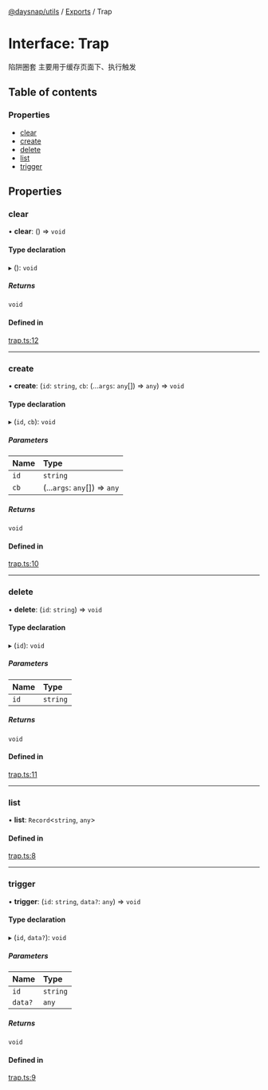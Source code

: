 [@daysnap/utils](../README.md) / [Exports](../modules.md) / Trap

# Interface: Trap

陷阱圈套
主要用于缓存页面下、执行触发

## Table of contents

### Properties

- [clear](Trap.md#clear)
- [create](Trap.md#create)
- [delete](Trap.md#delete)
- [list](Trap.md#list)
- [trigger](Trap.md#trigger)

## Properties

### clear

• **clear**: () => `void`

#### Type declaration

▸ (): `void`

##### Returns

`void`

#### Defined in

[trap.ts:12](https://github.com/daysnap/utils/blob/da7df5f/src/trap.ts#L12)

___

### create

• **create**: (`id`: `string`, `cb`: (...`args`: `any`[]) => `any`) => `void`

#### Type declaration

▸ (`id`, `cb`): `void`

##### Parameters

| Name | Type |
| :------ | :------ |
| `id` | `string` |
| `cb` | (...`args`: `any`[]) => `any` |

##### Returns

`void`

#### Defined in

[trap.ts:10](https://github.com/daysnap/utils/blob/da7df5f/src/trap.ts#L10)

___

### delete

• **delete**: (`id`: `string`) => `void`

#### Type declaration

▸ (`id`): `void`

##### Parameters

| Name | Type |
| :------ | :------ |
| `id` | `string` |

##### Returns

`void`

#### Defined in

[trap.ts:11](https://github.com/daysnap/utils/blob/da7df5f/src/trap.ts#L11)

___

### list

• **list**: `Record`<`string`, `any`\>

#### Defined in

[trap.ts:8](https://github.com/daysnap/utils/blob/da7df5f/src/trap.ts#L8)

___

### trigger

• **trigger**: (`id`: `string`, `data?`: `any`) => `void`

#### Type declaration

▸ (`id`, `data?`): `void`

##### Parameters

| Name | Type |
| :------ | :------ |
| `id` | `string` |
| `data?` | `any` |

##### Returns

`void`

#### Defined in

[trap.ts:9](https://github.com/daysnap/utils/blob/da7df5f/src/trap.ts#L9)
